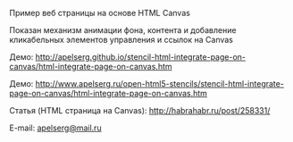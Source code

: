 ﻿Пример веб страницы на основе HTML Canvas

Показан механизм анимации фона, контента и добавление кликабельных элементов управления и ссылок на Canvas


Демо: http://apelserg.github.io/stencil-html-integrate-page-on-canvas/html-integrate-page-on-canvas.htm

Демо: http://www.apelserg.ru/open-html5-stencils/stencil-html-integrate-page-on-canvas/html-integrate-page-on-canvas.htm


Статья (HTML страница на Canvas): http://habrahabr.ru/post/258331/

E-mail: apelserg@mail.ru
